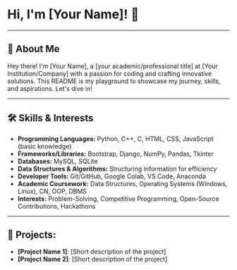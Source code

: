 # Hi, I'm [Your Name]! 👋

---

## 🔗 About Me

Hey there! I'm [Your Name], a [your academic/professional title] at [Your Institution/Company] with a passion for coding and crafting innovative solutions. This README is my playground to showcase my journey, skills, and aspirations. Let's dive in!

---

## 🛠️ Skills & Interests

* **Programming Languages:** Python, C++, C, HTML, CSS, JavaScript (basic knowledge)
* **Frameworks/Libraries:** Bootstrap, Django, NumPy, Pandas, Tkinter
* **Databases:** MySQL, SQLite
* **Data Structures & Algorithms:** Structuring information for efficiency
* **Developer Tools:** Git/GitHub, Google Colab, VS Code, Anaconda
* **Academic Coursework:** Data Structures, Operating Systems (Windows, Linux), CN, OOP, DBMS
* **Interests:** Problem-Solving, Competitive Programming, Open-Source Contributions, Hackathons

---

## 💼 Projects:

* **[Project Name 1]**: [Short description of the project]
* **[Project Name 2]**: [Short description of the project]

